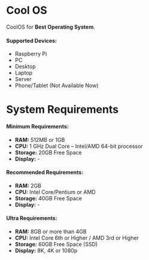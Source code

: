 # Cool OS
CoolOS for **Best Operating System**.

#### Supported Devices:
- Raspberry Pi
- PC
- Desktop
- Laptop
- Server
- Phone/Tablet (Not Available Now)
# System Requirements
#### Minimum Requirements:
- **RAM:** 512MB or 1GB
- **CPU:** 1 GHz Dual Core – Intel/AMD 64-bit processor
- **Storage:** 20GB Free Space
- **Display:** -
#### Recommended Requirements:
- **RAM:** 2GB
- **CPU:** Intel Core/Pentium or AMD
- **Storage:** 40GB Free Space
- **Display:** -
#### Ultra Requirements:
- **RAM:** 8GB or more than 4GB
- **CPU:** Intel Core 6th or Higher / AMD 3rd or Higher
- **Storage:** 60GB Free Space (SSD)
- **Display:** 8K, 4K or 1080p
